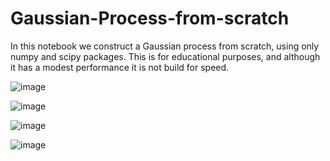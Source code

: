 # Gaussian-Process-from-scratch

In this notebook we construct a Gaussian process from scratch, using only numpy and scipy packages. This is for educational purposes, and although it has a modest performance it is not build for speed. 

![image](https://user-images.githubusercontent.com/6797764/112177311-b335ee00-8bf0-11eb-81e4-15a6a10ccb6f.png)

![image](https://user-images.githubusercontent.com/6797764/112169902-841c7e00-8bea-11eb-9c8d-c69b29d90307.png)

![image](https://user-images.githubusercontent.com/6797764/112175545-3b1af880-8bef-11eb-9bd9-083df147b19b.png)

![image](https://user-images.githubusercontent.com/6797764/112172447-a2837900-8bec-11eb-84d6-d00faf50a16a.png)
